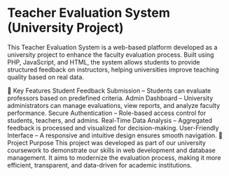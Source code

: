 # Teacher Evaluation System (University Project)
This Teacher Evaluation System is a web-based platform developed as a university project to enhance the faculty evaluation process. Built using PHP, JavaScript, and HTML, the system allows students to provide structured feedback on instructors, helping universities improve teaching quality based on real data.

🔹 Key Features
Student Feedback Submission – Students can evaluate professors based on predefined criteria.
Admin Dashboard – University administrators can manage evaluations, view reports, and analyze faculty performance.
Secure Authentication – Role-based access control for students, teachers, and admins.
Real-Time Data Analysis – Aggregated feedback is processed and visualized for decision-making.
User-Friendly Interface – A responsive and intuitive design ensures smooth navigation.
🎯 Project Purpose
This project was developed as part of our university coursework to demonstrate our skills in web development and database management. It aims to modernize the evaluation process, making it more efficient, transparent, and data-driven for academic institutions.
